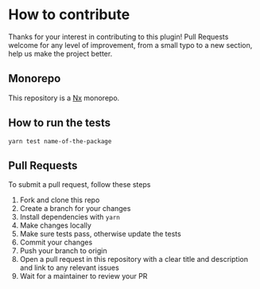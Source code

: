 # How to contribute

Thanks for your interest in contributing to this plugin! Pull Requests welcome for any level of improvement, from a small typo to a new section, help us make the project better.

## Monorepo

This repository is a [Nx](https://nx.dev/react) monorepo.

## How to run the tests

`yarn test name-of-the-package`

## Pull Requests

To submit a pull request, follow these steps

1. Fork and clone this repo
2. Create a branch for your changes
3. Install dependencies with `yarn`
4. Make changes locally
5. Make sure tests pass, otherwise update the tests
6. Commit your changes
7. Push your branch to origin
8. Open a pull request in this repository with a clear title and description and link to any relevant issues
9. Wait for a maintainer to review your PR
